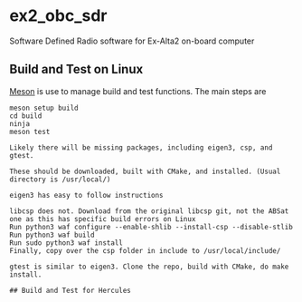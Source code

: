 # ex2_obc_sdr
Software Defined Radio software for Ex-Alta2 on-board computer

## Build and Test on Linux

[Meson](https://mesonbuild.com/index.html) is use to manage build and test functions. The main steps are

```
meson setup build
cd build
ninja
meson test

Likely there will be missing packages, including eigen3, csp, and gtest.

These should be downloaded, built with CMake, and installed. (Usual directory is /usr/local/)

eigen3 has easy to follow instructions

libcsp does not. Download from the original libcsp git, not the ABSat one as this has specific build errors on Linux
Run python3 waf configure --enable-shlib --install-csp --disable-stlib
Run python3 waf build
Run sudo python3 waf install
Finally, copy over the csp folder in include to /usr/local/include/

gtest is similar to eigen3. Clone the repo, build with CMake, do make install.
    
## Build and Test for Hercules

